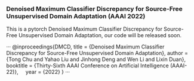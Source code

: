 ### Denoised Maximum Classifier Discrepancy for Source-Free Unsupervised Domain Adaptation (AAAI 2022)

This is a pytorch Denoised Maximum Classifier Discrepancy for Source-Free Unsupervised Domain Adaptation, our code will be released soon.


···
@inproceedings{DMCD,
title = {Denoised Maximum Classifier Discrepancy for Source-Free Unsupervised Domain Adaptation},
author = {Tong Chu and Yahao Liu and Jinhong Deng and Wen Li and Lixin Duan},
booktitle = {Thirty-Sixth AAAI Conference on Artificial Intelligence (AAAI-22)},    
year = {2022}
}
···
